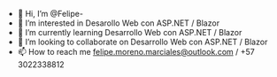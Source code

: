 - 👋 Hi, I’m @Felipe-
- 👀 I’m interested in Desarollo Web con ASP.NET / Blazor 
- 🌱 I’m currently learning Desarrollo Web con ASP.NET / Blazor
- 💞️ I’m looking to collaborate on Desarrollo Web con ASP.NET / Blazor 
- 📫 How to reach me felipe.moreno.marciales@outlook.com / +57 3022338812
<!---
FelipeIII/FelipeIII is a ✨ special ✨ repository because its `README.md` (this file) appears on your GitHub profile.
You can click the Preview link to take a look at your changes.
--->
